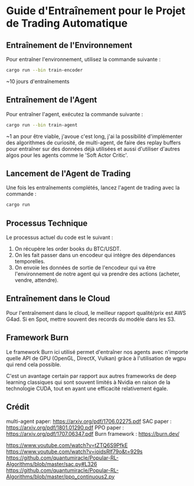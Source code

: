 # Guide d'Entraînement pour le Projet de Trading Automatique

## Entraînement de l'Environnement
Pour entraîner l'environnement, utilisez la commande suivante :
```bash 
cargo run --bin train-encoder
```
~10 jours d'entraînements

## Entraînement de l'Agent
Pour entraîner l'agent, exécutez la commande suivante :
```bash 
cargo run --bin train-agent
```
~1 an pour être viable, j'avoue c'est long, j'ai la possibilité d'implémenter des algorithmes de curiosité, de multi-agent, de faire des replay buffers pour entraîner sur des données déjà utilisées et aussi d'utiliser d'autres algos pour les agents comme le 'Soft Actor Critic'.

## Lancement de l'Agent de Trading
Une fois les entraînements complétés, lancez l'agent de trading avec la commande :
```bash 
cargo run
```
## Processus Technique
Le processus actuel du code est le suivant :
1. On récupère les order books du BTC/USDT.
2. On les fait passer dans un encodeur qui intègre des dépendances temporelles.
3. On envoie les données de sortie de l'encodeur qui va être l'environnement de notre agent qui va prendre des actions (acheter, vendre, attendre).

## Entraînement dans le Cloud
Pour l'entraînement dans le cloud, le meilleur rapport qualité/prix est AWS G4ad. Si en Spot, mettre souvent des records du modèle dans les S3.

## Framework Burn
Le framework Burn ici utilisé permet d'entraîner nos agents avec n'importe quelle API de GPU (OpenGL, DirectX, Vulkan) grâce à l'utilisation de wgpu qui rend cela possible.

C'est un avantage certain par rapport aux autres frameworks de deep learning classiques qui sont souvent limités à Nvidia en raison de la technologie CUDA, tout en ayant une efficacité relativement égale.


## Crédit
multi-agent paper: https://arxiv.org/pdf/1706.02275.pdf
SAC paper : https://arxiv.org/pdf/1801.01290.pdf
PPO paper : https://arxiv.org/pdf/1707.06347.pdf
Burn framework : https://burn.dev/


https://www.youtube.com/watch?v=tZTQ6S9PfkE
https://www.youtube.com/watch?v=ioidsRlf79o&t=929s
https://github.com/quantumiracle/Popular-RL-Algorithms/blob/master/sac.py#L326
https://github.com/quantumiracle/Popular-RL-Algorithms/blob/master/ppo_continuous2.py
